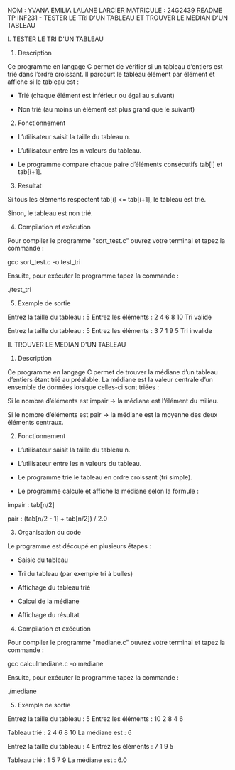 NOM : YVANA EMILIA LALANE LARCIER
MATRICULE : 24G2439
README
TP INF231 - TESTER LE TRI D'UN TABLEAU ET TROUVER LE MEDIAN D'UN TABLEAU

I. TESTER LE TRI D'UN TABLEAU


1. Description

Ce programme en langage C permet de vérifier si un tableau d’entiers est trié dans l’ordre croissant.
Il parcourt le tableau élément par élément et affiche si le tableau est :

- Trié (chaque élément est inférieur ou égal au suivant)

- Non trié (au moins un élément est plus grand que le suivant)


2. Fonctionnement

- L’utilisateur saisit la taille du tableau n.

- L’utilisateur entre les n valeurs du tableau.

- Le programme compare chaque paire d’éléments consécutifs tab[i] et tab[i+1].


3. Resultat

Si tous les éléments respectent tab[i] <= tab[i+1], le tableau est trié.

Sinon, le tableau est non trié.


4. Compilation et exécution

Pour compiler le programme "sort_test.c" ouvrez votre terminal et tapez la commande :

gcc sort_test.c -o test_tri

Ensuite, pour exécuter le programme tapez la commande :

./test_tri


5. Exemple de sortie

Entrez la taille du tableau : 5
Entrez les éléments :
2 4 6 8 10
Tri valide

Entrez la taille du tableau : 5
Entrez les éléments :
3 7 1 9 5
Tri invalide



II. TROUVER LE MEDIAN D'UN TABLEAU


1. Description

Ce programme en langage C permet de trouver la médiane d’un tableau d’entiers étant trié au préalable.
La médiane est la valeur centrale d’un ensemble de données lorsque celles-ci sont triées :

Si le nombre d’éléments est impair → la médiane est l’élément du milieu.

Si le nombre d’éléments est pair → la médiane est la moyenne des deux éléments centraux.


2. Fonctionnement

- L’utilisateur saisit la taille du tableau n.

- L’utilisateur entre les n valeurs du tableau.

- Le programme trie le tableau en ordre croissant (tri simple).


- Le programme calcule et affiche la médiane selon la formule :

impair : tab[n/2]

pair : (tab[n/2 - 1] + tab[n/2]) / 2.0


3. Organisation du code

Le programme est découpé en plusieurs étapes :

- Saisie du tableau

- Tri du tableau (par exemple tri à bulles)

- Affichage du tableau trié

- Calcul de la médiane

- Affichage du résultat


4. Compilation et exécution

Pour compiler le programme "mediane.c" ouvrez votre terminal et tapez la commande :

gcc calculmediane.c -o mediane

Ensuite, pour exécuter le programme tapez la commande :

./mediane


5. Exemple de sortie

Entrez la taille du tableau : 5
Entrez les éléments :
10 2 8 4 6

Tableau trié : 2 4 6 8 10
La médiane est : 6

Entrez la taille du tableau : 4
Entrez les éléments :
7 1 9 5

Tableau trié : 1 5 7 9
La médiane est : 6.0